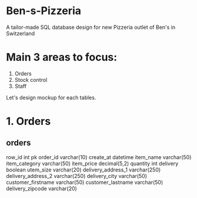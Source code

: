 # Ben-s-Pizzeria
A tailor-made SQL database design for new Pizzeria outlet of Ben's in Switzerland

# Main 3 areas to focus:
1. Orders
2. Stock control
3. Staff

Let's design mockup for each tables.

# 1. Orders

orders
-
row_id int pk
order_id varchar(10)
create_at datetime
item_name varchar(50)
item_category varchar(50)
item_price decimal(5,2)
quantity int
delivery boolean
utem_size varchar(20)
delivery_address_1 varchar(250)
delivery_address_2 varchar(250)
delivery_city varchar(50)
customer_firstname varchar(50)
customer_lastname varchar(50)
delivery_zipcode varchar(20)


